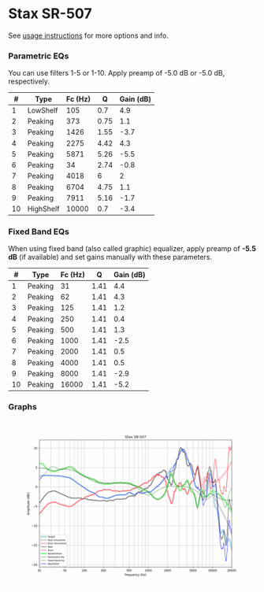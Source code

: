 # Stax SR-507
See [usage instructions](https://github.com/jaakkopasanen/AutoEq#usage) for more options and info.

### Parametric EQs
You can use filters 1-5 or 1-10. Apply preamp of -5.0 dB or -5.0 dB, respectively.

|   # | Type      |   Fc (Hz) |    Q |   Gain (dB) |
|-----|-----------|-----------|------|-------------|
|   1 | LowShelf  |       105 | 0.7  |         4.9 |
|   2 | Peaking   |       373 | 0.75 |         1.1 |
|   3 | Peaking   |      1426 | 1.55 |        -3.7 |
|   4 | Peaking   |      2275 | 4.42 |         4.3 |
|   5 | Peaking   |      5871 | 5.26 |        -5.5 |
|   6 | Peaking   |        34 | 2.74 |        -0.8 |
|   7 | Peaking   |      4018 | 6    |         2   |
|   8 | Peaking   |      6704 | 4.75 |         1.1 |
|   9 | Peaking   |      7911 | 5.16 |        -1.7 |
|  10 | HighShelf |     10000 | 0.7  |        -3.4 |

### Fixed Band EQs
When using fixed band (also called graphic) equalizer, apply preamp of **-5.5 dB** (if available) and set gains manually with these parameters.

|   # | Type    |   Fc (Hz) |    Q |   Gain (dB) |
|-----|---------|-----------|------|-------------|
|   1 | Peaking |        31 | 1.41 |         4.4 |
|   2 | Peaking |        62 | 1.41 |         4.3 |
|   3 | Peaking |       125 | 1.41 |         1.2 |
|   4 | Peaking |       250 | 1.41 |         0.4 |
|   5 | Peaking |       500 | 1.41 |         1.3 |
|   6 | Peaking |      1000 | 1.41 |        -2.5 |
|   7 | Peaking |      2000 | 1.41 |         0.5 |
|   8 | Peaking |      4000 | 1.41 |         0.5 |
|   9 | Peaking |      8000 | 1.41 |        -2.9 |
|  10 | Peaking |     16000 | 1.41 |        -5.2 |

### Graphs
![](./Stax%20SR-507.png)
